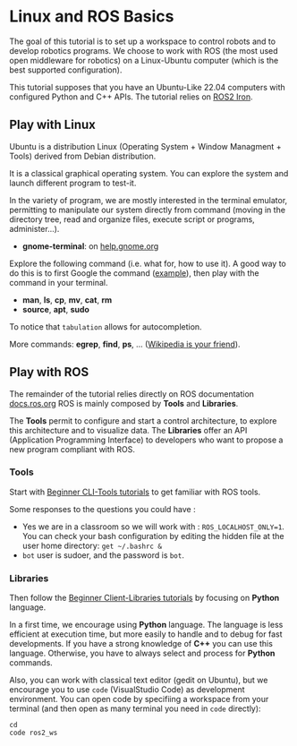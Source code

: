 # Linux and ROS Basics

The goal of this tutorial is to set up a workspace to control robots and to develop robotics programs.
We choose to work with ROS (the most used open middleware for robotics) on a Linux-Ubuntu computer (which is the best supported configuration).

This tutorial supposes that you have an Ubuntu-Like 22.04 computers with configured Python and C++ APIs.
The tutorial relies on [ROS2 Iron](https://docs.ros.org/en/iron).


## Play with Linux

Ubuntu is a distribution Linux (Operating System + Window Managment + Tools) derived from Debian distribution.

It is a classical graphical operating system.
You can explore the system and launch different program to test-it.

In the variety of program, we are mostly interested in the terminal emulator, permitting to manipulate our system directly from command (moving in the directory tree, read and organize files, execute script or programs, administer...).

- **gnome-terminal**: on [help.gnome.org](https://help.gnome.org/users/gnome-terminal/stable)

Explore the following command (i.e. what for, how to use it). A good way to do this is to first Google the command ([example](https://duckduckgo.com/?q=command+man&t=newext&atb=v351-6&ia=web)), then play with the command in your terminal.

- **man**, **ls**, **cp**, **mv**, **cat**, **rm**
- **source**, **apt**, **sudo**

To notice that `tabulation` allows for autocompletion.

More commands: **egrep**, **find**, **ps**, ... ([Wikipedia is your friend](https://en.wikibooks.org/wiki/Linux_Guide/Linux_commands)).


## Play with ROS

The remainder of the tutorial relies directly on ROS documentation [docs.ros.org](https://docs.ros.org/)
ROS is mainly composed by **Tools** and **Libraries**.

The **Tools** permit to configure and start a control architecture, to explore this architecture and to visualize data.
The **Libraries** offer an API (Application Programming Interface) to developers who want to propose a new program compliant with ROS.

### Tools

Start with [Beginner CLI-Tools tutorials](https://docs.ros.org/en/iron/Tutorials/Beginner-CLI-Tools.html) to get familiar with ROS tools.

Some responses to the questions you could have :

- Yes we are in a classroom so we will work with : `ROS_LOCALHOST_ONLY=1`. You can check your bash configuration by editing the hidden file at the user home directory: `get ~/.bashrc &`
- `bot` user is sudoer, and the password is `bot`.

### Libraries

Then follow the [Beginner Client-Libraries tutorials](https://docs.ros.org/en/iron/Tutorials/Beginner-Client-Libraries.html) by focusing on **Python** language.

In a first time, we encourage using **Python** language. The language is less efficient at execution time, but more easily to handle and to debug for fast developments.
If you have a strong knowledge of **C++** you can use this language.
Otherwise, you have to always select and process for **Python** commands.

Also, you can work with classical text editor (gedit on Ubuntu), but we encourage you to use `code` (VisualStudio Code) as development environment.
You can open code by specifiing a workspace from your terminal (and then open as many terminal you need in `code` directly):

```console
cd
code ros2_ws
```
